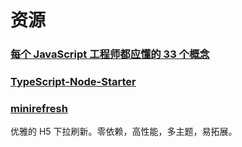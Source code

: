 # 资源

### [每个 JavaScript 工程师都应懂的 33 个概念](https://github.com/stephentian/33-js-concepts)

### [TypeScript-Node-Starter](https://github.com/microsoft/TypeScript-Node-Starter)

### [minirefresh](https://github.com/minirefresh/minirefresh)

优雅的 H5 下拉刷新。零依赖，高性能，多主题，易拓展。

